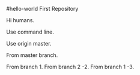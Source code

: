 #hello-world
First Repository

Hi humans.

Use command line.

Use origin master.

From master branch.

From branch 1.
From branch 2 -2.
From branch 1 -3.
